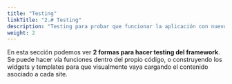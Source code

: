 ```yaml
---
title: "Testing"
linkTitle: "2.# Testing"
description: "Testing para probar que funcionar la aplicación con nuevos widgets."
weight: 2
---
```


En esta sección podemos ver **2 formas para hacer testing del framework**. Se puede hacer vía funciones dentro del propio código, o construyendo los widgets y templates para que visualmente vaya cargando el contenido asociado a cada site.